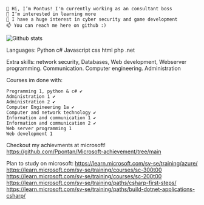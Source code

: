     👋 Hi, I’m Pontus! I'm currently working as an consultant boss
    👀 I’m interested in learning more
    🌱 I have a huge interest in cyber security and game development
    📫 You can reach me here on github :)

![Github stats](https://github-readme-stats.vercel.app/api?username=Ppontan)

Languages:
Python
c#
Javascript
css
html
php
.net

Extra skills:
network security, Databases, Web development, Webserver programming. Communication. Computer engineering. Administration


Courses im done with:

    Programming 1, python & c# ✔️
    Administration 1 ✔️
    Administration 2 ✔️
    Computer Engineering 1a ✔️
    Computer and network technology ✔️
    Information and communication 1 ✔️
    Information and communication 2 ✔️
    Web server programming 1
    Web development 1

Checkout my achievments at microsoft!
https://github.com/Ppontan/Microsoft-achievement/tree/main

Plan to study on microsoft:
https://learn.microsoft.com/sv-se/training/azure/
https://learn.microsoft.com/sv-se/training/courses/sc-300t00
https://learn.microsoft.com/sv-se/training/courses/sc-200t00
https://learn.microsoft.com/sv-se/training/paths/csharp-first-steps/
https://learn.microsoft.com/sv-se/training/paths/build-dotnet-applications-csharp/


